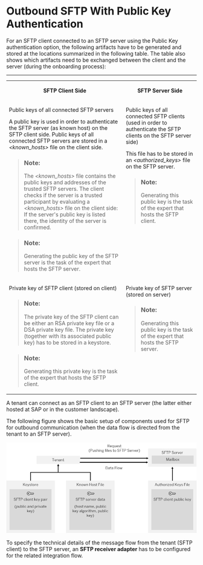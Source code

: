 <!-- loiod96b2d7720eb469ca39133cc40cff6d7 -->

# Outbound SFTP With Public Key Authentication



For an SFTP client connected to an SFTP server using the Public Key authentication option, the following artifacts have to be generated and stored at the locations summarized in the following table. The table also shows which artifacts need to be exchanged between the client and the server \(during the onboarding process\):

****


<table>
<tr>
<th valign="top">

SFTP Client Side

</th>
<th valign="top">

SFTP Server Side

</th>
</tr>
<tr>
<td valign="top">

Public keys of all connected SFTP servers

A public key is used in order to authenticate the SFTP server \(as known host\) on the SFTP client side. Public keys of all connected SFTP servers are stored in a *<known\_hosts\>* file on the client side.

> ### Note:  
> The *<known\_hosts\>* file contains the public keys and addresses of the trusted SFTP servers. The client checks if the server is a trusted participant by evaluating a *<known\_hosts\>* file on the client side: If the server's public key is listed there, the identity of the server is confirmed.

> ### Note:  
> Generating the public key of the SFTP server is the task of the expert that hosts the SFTP server.



</td>
<td valign="top">

Public keys of all connected SFTP clients \(used in order to authenticate the SFTP clients on the SFTP server side\)

This file has to be stored in an *<authorized\_keys\>* file on the SFTP server.

> ### Note:  
> Generating this public key is the task of the expert that hosts the SFTP client.



</td>
</tr>
<tr>
<td valign="top">

Private key of SFTP client \(stored on client\)

> ### Note:  
> The private key of the SFTP client can be either an RSA private key file or a DSA private key file. The private key \(together with its associated public key\) has to be stored in a keystore.

> ### Note:  
> Generating this private key is the task of the expert that hosts the SFTP client.



</td>
<td valign="top">

Private key of SFTP server \(stored on server\)

> ### Note:  
> Generating this public key is the task of the expert that hosts the SFTP server.



</td>
</tr>
</table>



A tenant can connect as an SFTP client to an SFTP server \(the latter either hosted at SAP or in the customer landscape\).

The following figure shows the basic setup of components used for SFTP for outbound communication \(when the data flow is directed from the tenant to an SFTP server\).

![](images/Outbound_SFTP_8a626ff.png)

To specify the technical details of the message flow from the tenant \(SFTP client\) to the SFTP server, an **SFTP receiver adapter** has to be configured for the related integration flow.


